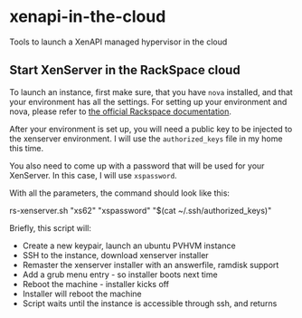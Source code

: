 xenapi-in-the-cloud
===================

Tools to launch a XenAPI managed hypervisor in the cloud

## Start XenServer in the RackSpace cloud

To launch an instance, first make sure, that you have `nova` installed, and
that your environment has all the settings. For setting up your environment
and nova, please refer to [the official Rackspace documentation](http://docs.rackspace.com/servers/api/v2/cs-gettingstarted/content/section_gs_install_nova.html).

After your environment is set up, you will need a public key to be injected
to the xenserver environment. I will use the `authorized_keys` file in my home
this time.

You also need to come up with a password that will be used for your XenServer.
In this case, I will use `xspassword`.

With all the parameters, the command should look like this:

   rs-xenserver.sh "xs62" "xspassword" "$(cat ~/.ssh/authorized_keys)"

Briefly, this script will:

 - Create a new keypair, launch an ubuntu PVHVM instance
 - SSH to the instance, download xenserver installer
 - Remaster the xenserver installer with an answerfile, ramdisk support
 - Add a grub menu entry - so installer boots next time
 - Reboot the machine - installer kicks off
 - Installer will reboot the machine
 - Script waits until the instance is accessible through ssh, and returns

